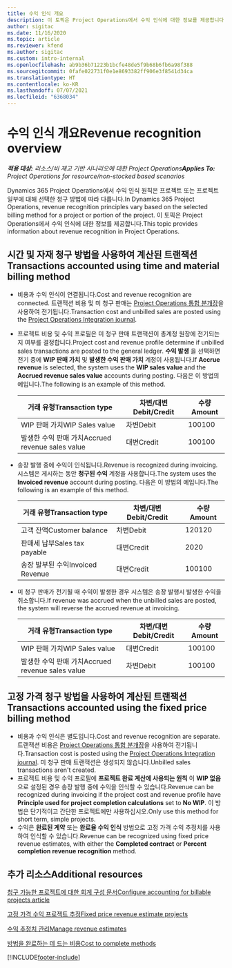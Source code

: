 ```yaml
---
title: 수익 인식 개요
description: 이 토픽은 Project Operations에서 수익 인식에 대한 정보를 제공합니다.
author: sigitac
ms.date: 11/16/2020
ms.topic: article
ms.reviewer: kfend
ms.author: sigitac
ms.custom: intro-internal
ms.openlocfilehash: ab9b36b71223b1bcfe48de5f9b68b6fb6a98f388
ms.sourcegitcommit: 0fafe022731f0e1e8693382ff906e3f8541d34ca
ms.translationtype: HT
ms.contentlocale: ko-KR
ms.lasthandoff: 07/07/2021
ms.locfileid: "6368034"
---
```

# <a name="revenue-recognition-overview"></a><span data-ttu-id="33ff3-103">수익 인식 개요</span><span class="sxs-lookup"><span data-stu-id="33ff3-103">Revenue recognition overview</span></span>

<span data-ttu-id="33ff3-104">_**적용 대상:** 리소스/비 재고 기반 시나리오에 대한 Project Operations_</span><span class="sxs-lookup"><span data-stu-id="33ff3-104">_**Applies To:** Project Operations for resource/non-stocked based scenarios_</span></span>

<span data-ttu-id="33ff3-105">Dynamics 365 Project Operations에서 수익 인식 원칙은 프로젝트 또는 프로젝트 일부에 대해 선택한 청구 방법에 따라 다릅니다.</span><span class="sxs-lookup"><span data-stu-id="33ff3-105">In Dynamics 365 Project Operations, revenue recognition principles vary based on the selected billing method for a project or portion of the project.</span></span> <span data-ttu-id="33ff3-106">이 토픽은 Project Operations에서 수익 인식에 대한 정보를 제공합니다.</span><span class="sxs-lookup"><span data-stu-id="33ff3-106">This topic provides information about revenue recognition in Project Operations.</span></span>

## <a name="transactions-accounted-using-time-and-material-billing-method"></a><span data-ttu-id="33ff3-107">시간 및 자재 청구 방법을 사용하여 계산된 트랜잭션</span><span class="sxs-lookup"><span data-stu-id="33ff3-107">Transactions accounted using time and material billing method</span></span>

- <span data-ttu-id="33ff3-108">비용과 수익 인식이 연결됩니다.</span><span class="sxs-lookup"><span data-stu-id="33ff3-108">Cost and revenue recognition are connected.</span></span> <span data-ttu-id="33ff3-109">트랜잭션 비용 및 미 청구 판매는 [Project Operations 통합 분개장](../project-accounting/project-operations-integration-journal.md)을 사용하여 전기됩니다.</span><span class="sxs-lookup"><span data-stu-id="33ff3-109">Transaction cost and unbilled sales are posted using the [Project Operations Integration journal](../project-accounting/project-operations-integration-journal.md).</span></span>
- <span data-ttu-id="33ff3-110">프로젝트 비용 및 수익 프로필은 미 청구 판매 트랜잭션이 총계정 원장에 전기되는지 여부를 결정합니다.</span><span class="sxs-lookup"><span data-stu-id="33ff3-110">Project cost and revenue profile determine if unbilled sales transactions are posted to the general ledger.</span></span> <span data-ttu-id="33ff3-111">**수익 발생** 을 선택하면 전기 중에 **WIP 판매 가치** 및 **발생한 수익 판매 가치** 계정이 사용됩니다.</span><span class="sxs-lookup"><span data-stu-id="33ff3-111">If **Accrue revenue** is selected, the system uses the **WIP sales value** and the **Accrued revenue sales value** accounts during posting.</span></span> <span data-ttu-id="33ff3-112">다음은 이 방법의 예입니다.</span><span class="sxs-lookup"><span data-stu-id="33ff3-112">The following is an example of this method.</span></span>  

  | <span data-ttu-id="33ff3-113">거래 유형</span><span class="sxs-lookup"><span data-stu-id="33ff3-113">Transaction type</span></span> | <span data-ttu-id="33ff3-114">차변/대변</span><span class="sxs-lookup"><span data-stu-id="33ff3-114">Debit/Credit</span></span> | <span data-ttu-id="33ff3-115">수량</span><span class="sxs-lookup"><span data-stu-id="33ff3-115">Amount</span></span> |
  | --- | --- | --- |
  | <span data-ttu-id="33ff3-116">WIP 판매 가치</span><span class="sxs-lookup"><span data-stu-id="33ff3-116">WIP Sales value</span></span> | <span data-ttu-id="33ff3-117">차변</span><span class="sxs-lookup"><span data-stu-id="33ff3-117">Debit</span></span> | <span data-ttu-id="33ff3-118">100</span><span class="sxs-lookup"><span data-stu-id="33ff3-118">100</span></span> |
  | <span data-ttu-id="33ff3-119">발생한 수익 판매 가치</span><span class="sxs-lookup"><span data-stu-id="33ff3-119">Accrued revenue sales value</span></span> | <span data-ttu-id="33ff3-120">대변</span><span class="sxs-lookup"><span data-stu-id="33ff3-120">Credit</span></span> | <span data-ttu-id="33ff3-121">100</span><span class="sxs-lookup"><span data-stu-id="33ff3-121">100</span></span> |

- <span data-ttu-id="33ff3-122">송장 발행 중에 수익이 인식됩니다.</span><span class="sxs-lookup"><span data-stu-id="33ff3-122">Revenue is recognized during invoicing.</span></span> <span data-ttu-id="33ff3-123">시스템은 게시하는 동안 **청구된 수익** 계정을 사용합니다.</span><span class="sxs-lookup"><span data-stu-id="33ff3-123">The system uses the **Invoiced revenue** account during posting.</span></span> <span data-ttu-id="33ff3-124">다음은 이 방법의 예입니다.</span><span class="sxs-lookup"><span data-stu-id="33ff3-124">The following is an example of this method.</span></span>  

  | <span data-ttu-id="33ff3-125">거래 유형</span><span class="sxs-lookup"><span data-stu-id="33ff3-125">Transaction type</span></span> | <span data-ttu-id="33ff3-126">차변/대변</span><span class="sxs-lookup"><span data-stu-id="33ff3-126">Debit/Credit</span></span> | <span data-ttu-id="33ff3-127">수량</span><span class="sxs-lookup"><span data-stu-id="33ff3-127">Amount</span></span> |
  | --- | --- | --- |
  | <span data-ttu-id="33ff3-128">고객 잔액</span><span class="sxs-lookup"><span data-stu-id="33ff3-128">Customer balance</span></span> | <span data-ttu-id="33ff3-129">차변</span><span class="sxs-lookup"><span data-stu-id="33ff3-129">Debit</span></span> | <span data-ttu-id="33ff3-130">120</span><span class="sxs-lookup"><span data-stu-id="33ff3-130">120</span></span> |
  | <span data-ttu-id="33ff3-131">판매세 납부</span><span class="sxs-lookup"><span data-stu-id="33ff3-131">Sales tax payable</span></span> | <span data-ttu-id="33ff3-132">대변</span><span class="sxs-lookup"><span data-stu-id="33ff3-132">Credit</span></span> | <span data-ttu-id="33ff3-133">20</span><span class="sxs-lookup"><span data-stu-id="33ff3-133">20</span></span> |
  | <span data-ttu-id="33ff3-134">송장 발부된 수익</span><span class="sxs-lookup"><span data-stu-id="33ff3-134">Invoiced Revenue</span></span> | <span data-ttu-id="33ff3-135">대변</span><span class="sxs-lookup"><span data-stu-id="33ff3-135">Credit</span></span> | <span data-ttu-id="33ff3-136">100</span><span class="sxs-lookup"><span data-stu-id="33ff3-136">100</span></span> |

- <span data-ttu-id="33ff3-137">미 청구 판매가 전기될 때 수익이 발생한 경우 시스템은 송장 발행시 발생한 수익을 취소합니다.</span><span class="sxs-lookup"><span data-stu-id="33ff3-137">If revenue was accrued when the unbilled sales are posted, the system will reverse the accrued revenue at invoicing.</span></span>

  | <span data-ttu-id="33ff3-138">거래 유형</span><span class="sxs-lookup"><span data-stu-id="33ff3-138">Transaction type</span></span> | <span data-ttu-id="33ff3-139">차변/대변</span><span class="sxs-lookup"><span data-stu-id="33ff3-139">Debit/Credit</span></span> | <span data-ttu-id="33ff3-140">수량</span><span class="sxs-lookup"><span data-stu-id="33ff3-140">Amount</span></span> |
  | --- | --- | --- |
  | <span data-ttu-id="33ff3-141">WIP 판매 가치</span><span class="sxs-lookup"><span data-stu-id="33ff3-141">WIP Sales value</span></span> | <span data-ttu-id="33ff3-142">대변</span><span class="sxs-lookup"><span data-stu-id="33ff3-142">Credit</span></span> | <span data-ttu-id="33ff3-143">100</span><span class="sxs-lookup"><span data-stu-id="33ff3-143">100</span></span> |
  | <span data-ttu-id="33ff3-144">발생한 수익 판매 가치</span><span class="sxs-lookup"><span data-stu-id="33ff3-144">Accrued revenue sales value</span></span> | <span data-ttu-id="33ff3-145">차변</span><span class="sxs-lookup"><span data-stu-id="33ff3-145">Debit</span></span> | <span data-ttu-id="33ff3-146">100</span><span class="sxs-lookup"><span data-stu-id="33ff3-146">100</span></span> |

## <a name="transactions-accounted-using-the-fixed-price-billing-method"></a><span data-ttu-id="33ff3-147">고정 가격 청구 방법을 사용하여 계산된 트랜잭션</span><span class="sxs-lookup"><span data-stu-id="33ff3-147">Transactions accounted using the fixed price billing method</span></span>

- <span data-ttu-id="33ff3-148">비용과 수익 인식은 별도입니다.</span><span class="sxs-lookup"><span data-stu-id="33ff3-148">Cost and revenue recognition are separate.</span></span> <span data-ttu-id="33ff3-149">트랜잭션 비용은 [Project Operations 통합 분개장](../project-accounting/project-operations-integration-journal.md)을 사용하여 전기됩니다.</span><span class="sxs-lookup"><span data-stu-id="33ff3-149">Transaction cost is posted using the [Project Operations Integration journal](../project-accounting/project-operations-integration-journal.md).</span></span> <span data-ttu-id="33ff3-150">미 청구 판매 트랜잭션은 생성되지 않습니다.</span><span class="sxs-lookup"><span data-stu-id="33ff3-150">Unbilled sales transactions aren't created.</span></span>
- <span data-ttu-id="33ff3-151">프로젝트 비용 및 수익 프로필에 **프로젝트 완료 계산에 사용되는 원칙** 이 **WIP 없음** 으로 설정된 경우 송장 발행 중에 수익을 인식할 수 있습니다.</span><span class="sxs-lookup"><span data-stu-id="33ff3-151">Revenue can be recognized during invoicing if the project cost and revenue profile have **Principle used for project completion calculations** set to **No WIP**.</span></span> <span data-ttu-id="33ff3-152">이 방법은 단기적이고 간단한 프로젝트에만 사용하십시오.</span><span class="sxs-lookup"><span data-stu-id="33ff3-152">Only use this method for short term, simple projects.</span></span>
- <span data-ttu-id="33ff3-153">수익은 **완료된 계약** 또는 **완료율 수익 인식** 방법으로 고정 가격 수익 추정치를 사용하여 인식할 수 있습니다.</span><span class="sxs-lookup"><span data-stu-id="33ff3-153">Revenue can be recognized using fixed price revenue estimates, with either the **Completed contract** or **Percent completion revenue recognition** method.</span></span>

## <a name="additional-resources"></a><span data-ttu-id="33ff3-154">추가 리소스</span><span class="sxs-lookup"><span data-stu-id="33ff3-154">Additional resources</span></span>
[<span data-ttu-id="33ff3-155">청구 가능한 프로젝트에 대한 회계 구성 문서</span><span class="sxs-lookup"><span data-stu-id="33ff3-155">Configure accounting for billable projects article</span></span>](../project-accounting/configure-accounting-billable-projects.md)

[<span data-ttu-id="33ff3-156">고정 가격 수익 프로젝트 추정</span><span class="sxs-lookup"><span data-stu-id="33ff3-156">Fixed price revenue estimate projects</span></span>](rev-rec-percentage-completion-method.md)

[<span data-ttu-id="33ff3-157">수익 추정치 관리</span><span class="sxs-lookup"><span data-stu-id="33ff3-157">Manage revenue estimates</span></span>](rev-rec-completed-contract-method.md)

[<span data-ttu-id="33ff3-158">방법을 완료하는 데 드는 비용</span><span class="sxs-lookup"><span data-stu-id="33ff3-158">Cost to complete methods</span></span>](cost-complete-methods.md)


[!INCLUDE[footer-include](../includes/footer-banner.md)]